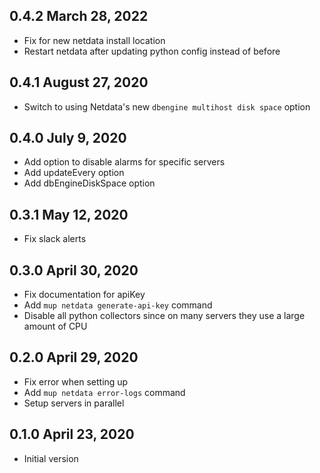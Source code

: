 ## 0.4.2 March 28, 2022

- Fix for new netdata install location
- Restart netdata after updating python config instead of before

## 0.4.1 August 27, 2020

- Switch to using Netdata's new `dbengine multihost disk space` option

## 0.4.0 July 9, 2020

- Add option to disable alarms for specific servers
- Add updateEvery option
- Add dbEngineDiskSpace option

## 0.3.1 May 12, 2020

- Fix slack alerts

## 0.3.0 April 30, 2020

- Fix documentation for apiKey
- Add `mup netdata generate-api-key` command
- Disable all python collectors since on many servers they use a large amount of CPU

## 0.2.0 April 29, 2020

- Fix error when setting up
- Add `mup netdata error-logs` command
- Setup servers in parallel

## 0.1.0 April 23, 2020

- Initial version

